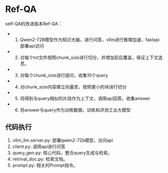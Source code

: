 # Ref-QA
self-QA的改进版本Ref-QA：
- 1. Qwen2-72B模型作为知识大脑，进行问答，vllm进行推理加速，fastapi部署api访问
- 2. 对每个txt文件按照chunk_size进行切分，并增加前后覆盖，保证上下文连贯。
- 3. 对每个chunk_size进行提问，收集10个query
- 4. 对chunk_size内容建立向量库，按照更小的块进行切分
- 5. 将得到与query相似的片段作为上下文，调用api回答。收集answer
- 6. 将answer与query作为训练数据，训练和评测工业大模型

## 代码执行
1. vllm_llm.server.py: 部署qwen2-72b模型，访问api
2. client.py: 调用api进行问答
3. query_gen.py: 核心代码，整合query生成与检索。
4. retrival_doc.py: 检索文档。
5. prompt.py: 相关的Prompt指令。
